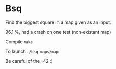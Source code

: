 # Bsq
Find the biggest square in a map given as an input.

96.1 %, had a crash on one test (non-existant map)

Compile
`make`

To launch
`./bsq maps/map`

Be careful of the -42 :)
